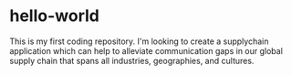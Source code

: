 # hello-world
This is my first coding repository. I'm looking to create a supplychain application which can help to alleviate communication gaps in our global supply chain that spans all industries, geographies, and cultures. 
